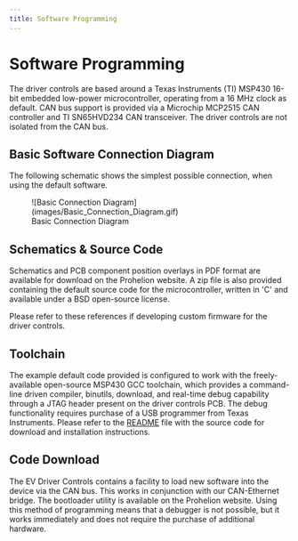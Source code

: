 ```yaml
---
title: Software Programming 
---
```


# Software Programming 

The driver controls are based around a Texas Instruments (TI) MSP430 16-bit embedded low-power microcontroller, operating from a 16 MHz clock as default.  CAN bus support is provided via a Microchip MCP2515 CAN controller and TI SN65HVD234 CAN transceiver.  The driver controls are not isolated from the CAN bus.

## Basic Software Connection Diagram 

The following schematic shows the simplest possible connection, when using the default software.

<figure markdown>
![Basic Connection Diagram](images/Basic_Connection_Diagram.gif)
<figcaption>Basic Connection Diagram</figcaption>
</figure>

## Schematics & Source Code

Schematics and PCB component position overlays in PDF format are available for download on the Prohelion website.  A zip file is also provided containing the default source code for the microcontroller, written in 'C' and available under a BSD open-source license.

Please refer to these references if developing custom firmware for the driver controls.

## Toolchain

The example default code provided is configured to work with the freely-available open-source MSP430 GCC toolchain, which provides a command-line driven compiler, binutils, download, and real-time debug capability through a JTAG header present on the driver controls PCB.  The debug functionality requires purchase of a USB programmer from Texas Instruments.  Please refer to the [README](https://github.com/Prohelion/EV-Driver-Controls) file with the source code for download and installation instructions.

## Code Download

The EV Driver Controls contains a facility to load new software into the device via the CAN bus.  This works in conjunction with our CAN-Ethernet bridge.  The bootloader utility is available on the Prohelion website.  Using this method of programming means that a debugger is not possible, but it works immediately and does not require the purchase of additional hardware.
